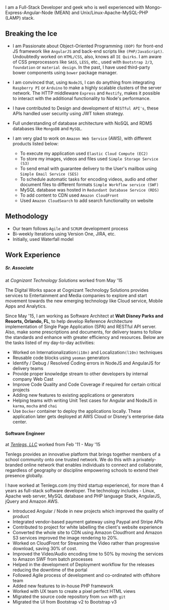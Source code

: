 I am a Full-Stack Developer and geek who is well experienced with Mongo-Express-Angular-Node (MEAN) and Unix/Linux-Apache-MySQL-PHP (LAMP) stack. 

## Breaking the Ice
-  I am Passionate about Object-Oriented Programming `(OOP)` for front-end JS framework like `AngularJS` and back-end scripts like `(PHP/JavaScript)`. Undoubtedly worked on `HTML/CSS`, also, knows all `IE Quirks`. I am aware of CSS preprocessors like `SASS`, `LESS`, etc., used with `Bootstrap 2/3`, `foundation` or `material design`. In the past, I have used third-party bower components using `bower` package manager.
 
- I am convinced that, using `NodeJS`, I can do anything from integrating `Raspberry PI` or `Arduino` to make a highly scalable clusters of the server network. The HTTP middleware `Express` and `Restify`, makes it possible to interact with the additional functionality to Node's performance.

- I have contributed to Design and development of `RESTful API's`, these APIs handled user security using JWT token strategy.

- Full understanding of database architecture with NoSQL and RDMS databases like `MongoDB` and `MySQL`.

- I am very glad to work on `Amazon Web Service` (AWS), with different products listed below:
  - To execute my application used `Elastic Cloud Compute (EC2)`
  - To store my images, videos and files used `Simple Storage Service (S3)`
  - To send email with guarantee delivery to the User's mailbox using `Simple Email Service (SES)`
  - To schedule automatic tasks for encoding videos, audio and other document files to different formats `Simple Workflow service (SWF)`
  - MySQL database was hosted in `Redundant Database Service (RDS)`
  - To add content to CDN used `Amazon CloudFront`
  - Used `Amazon CloudSearch` to add search functionality on website
  
## Methodology
- Our team follows `Agile` and `SCRUM` development process
- Bi-weekly Iterations using Version One, JIRA, etc.
- Initially, used Waterfall model

## Work Experience

##### Sr. Associate 
at *Cognizant Technology Solutions* worked from May '15

The Digital Works space at Cognizant Technology Solutions provides services to Entertainment and Media companies to explore and start movement towards the new emerging technology like Cloud service, Mobile Apps and Analytics.

Since May '15, I am working as Software Architect at **Walt Disney Parks and Resorts, Orlando, FL**, to help develop Reference Architecture implementation of Single Page Application (SPA) and RESTful API server. Also, make some prescriptions and documents, for delivery teams to follow the standards and enhance with greater efficiency and resources. Below are the tasks listed of my day-to-day activities:

- Worked on Internationalization`(i18n)` and Localization`(l10n)` techniques
- Reusable code blocks using `yeoman` generators
- Identify / Debug / Resolved Coding errors in NodeJS and AngularJS for delivery teams
- Provide proper knowledge stream to other developers by internal company Web Cast
- Improve Code Quality and Code Coverage if required for certain critical projects
- Adding new features to existing applications or generators
- Helping teams with writing Unit Test cases for Angular and NodeJS in `karma`, `mocha` and `chai`
- Use `Docker` container to deploy the applications locally. These application later gets deployed at AWS Cloud or Disney's enterprise data center.

#### Software Engineer
at *[Tenlegs, LLC](https://www.tenlegs.com)* worked from Feb '11 - May '15

Tenlegs provides an innovative platform that brings together members of a school community onto one trusted network. We do this with a privately-branded online network that enables individuals to connect and collaborate, regardless of geography or discipline empowering schools to extend their presence globally.

I have worked at Tenlegs.com (my third startup experience), for more than 4 years  as full-stack software developer. The technology includes - Linux, Apache web server, MySQL database and PHP language Stack, AngularJS, jQuery and Amazon AWS.

- Introduced Angular / Node in new projects which improved the quality of product
- Integrated vendor-based payment gateway using Paypal and Stripe APIs
- Contributed to project for white labelling the client's website experience
- Converted the whole site to CDN using Amazon Cloudfront and Amazon S3 services improved the image rendering to 20%.
- Worked on CloudFront for Streaming the Video rather than progressive download, saving 30% of cost.
- Improved the Video/Audio encoding time to 50% by moving the services to Amazon SWF from batch processes
- Helped in the development of Deployment workflow for the releases reducing the downtime of the portal
- Followed Agile process of development and co-ordinated with offshore team
- Added new features to in-house PHP framework
- Worked with UX team to create a pixel perfect HTML views
- Migrated the source code repository from `svn` with `git`
- Migrated the UI from Bootstrap v2 to Bootstrap v3
